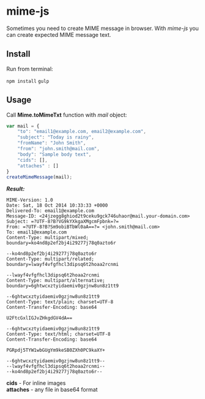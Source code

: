 mime-js
=======

Sometimes you need to create MIME message in browser. With *mime-js* you can create expected MIME message text.

Install
-------

Run from terminal:

`npm install`
`gulp`

Usage
-----

Call **Mime.toMimeTxt** function with *mail* object:

```javascript  
var mail = {  
    "to": "email1@example.com, email2@example.com",
    "subject": "Today is rainy",
    "fromName": "John Smith",
    "from": "john.smith@mail.com",
    "body": "Sample body text",
    "cids": [],
    "attaches" : []
}
createMimeMessage(mail);
```

***Result:***

```
MIME-Version: 1.0
Date: Sat, 18 Oct 2014 10:33:33 +0000
Delivered-To: email1@example.com
Message-ID: <24jzegg8ghiod2t9ceku9gck746uhaor@mail.your-domain.com>
Subject: =?UTF-8?B?VG9kYXkgaXMgcmFpbnk=?=
From: =?UTF-8?B?Sm9obiBTbWl0aA==?= <john.smith@mail.com>
To: email1@example.com
Content-Type: multipart/mixed; boundary=ko4nd8p2ef2bj4i29277j78q0azto6r

--ko4nd8p2ef2bj4i29277j78q0azto6r
Content-Type: multipart/related; boundary=lwayf4vfgfhcl3dipsq6t2hoaa2rcnmi

--lwayf4vfgfhcl3dipsq6t2hoaa2rcnmi
Content-Type: multipart/alternative; boundary=6ghtwcxztyidaemiv0gzjnw8un8z1tt9

--6ghtwcxztyidaemiv0gzjnw8un8z1tt9
Content-Type: text/plain; charset=UTF-8
Content-Transfer-Encoding: base64

U2FtcGxlIGJvZHkgdGV4dA==

--6ghtwcxztyidaemiv0gzjnw8un8z1tt9
Content-Type: text/html; charset=UTF-8
Content-Transfer-Encoding: base64

PGRpdj5TYW1wbGUgYm9keSB0ZXh0PC9kaXY+

--6ghtwcxztyidaemiv0gzjnw8un8z1tt9--
--lwayf4vfgfhcl3dipsq6t2hoaa2rcnmi--
--ko4nd8p2ef2bj4i29277j78q0azto6r--
```

**cids** - For inline images  
**attaches** - any file in base64 format
